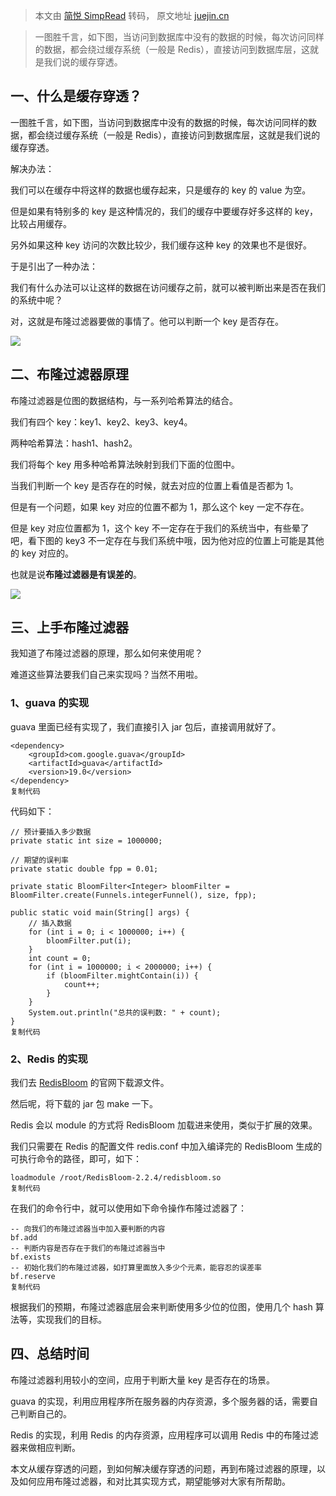 > 本文由 [简悦 SimpRead](http://ksria.com/simpread/) 转码， 原文地址 [juejin.cn](https://juejin.cn/post/6899381130231808014)

> 一图胜千言，如下图，当访问到数据库中没有的数据的时候，每次访问同样的数据，都会绕过缓存系统（一般是 Redis），直接访问到数据库层，这就是我们说的缓存穿透。

一、什么是缓存穿透？
----------

一图胜千言，如下图，当访问到数据库中没有的数据的时候，每次访问同样的数据，都会绕过缓存系统（一般是 Redis），直接访问到数据库层，这就是我们说的缓存穿透。

解决办法：

我们可以在缓存中将这样的数据也缓存起来，只是缓存的 key 的 value 为空。

但是如果有特别多的 key 是这种情况的，我们的缓存中要缓存好多这样的 key，比较占用缓存。

另外如果这种 key 访问的次数比较少，我们缓存这种 key 的效果也不是很好。

于是引出了一种办法：

我们有什么办法可以让这样的数据在访问缓存之前，就可以被判断出来是否在我们的系统中呢？

对，这就是布隆过滤器要做的事情了。他可以判断一个 key 是否存在。

![](https://p1-juejin.byteimg.com/tos-cn-i-k3u1fbpfcp/730fff58b2024ddb80b1c3692ef0b9e7~tplv-k3u1fbpfcp-watermark.image)

二、布隆过滤器原理
---------

布隆过滤器是位图的数据结构，与一系列哈希算法的结合。

我们有四个 key：key1、key2、key3、key4。

两种哈希算法：hash1、hash2。

我们将每个 key 用多种哈希算法映射到我们下面的位图中。

当我们判断一个 key 是否存在的时候，就去对应的位置上看值是否都为 1。

但是有一个问题，如果 key 对应的位置不都为 1，那么这个 key 一定不存在。

但是 key 对应位置都为 1，这个 key 不一定存在于我们的系统当中，有些晕了吧，看下图的 key3 不一定存在与我们系统中哦，因为他对应的位置上可能是其他的 key 对应的。

也就是说**布隆过滤器是有误差的**。

![](https://p1-juejin.byteimg.com/tos-cn-i-k3u1fbpfcp/c12e0f26c12e4aedadc64ecadcef6635~tplv-k3u1fbpfcp-watermark.image)

三、上手布隆过滤器
---------

我知道了布隆过滤器的原理，那么如何来使用呢？

难道这些算法要我们自己来实现吗？当然不用啦。

### 1、guava 的实现

guava 里面已经有实现了，我们直接引入 jar 包后，直接调用就好了。

```
<dependency>
    <groupId>com.google.guava</groupId>
    <artifactId>guava</artifactId>
    <version>19.0</version>
</dependency>
复制代码

```

代码如下：

```
// 预计要插入多少数据
private static int size = 1000000;

// 期望的误判率
private static double fpp = 0.01;

private static BloomFilter<Integer> bloomFilter = BloomFilter.create(Funnels.integerFunnel(), size, fpp);

public static void main(String[] args) {
    // 插入数据
    for (int i = 0; i < 1000000; i++) {
        bloomFilter.put(i);
    }
    int count = 0;
    for (int i = 1000000; i < 2000000; i++) {
        if (bloomFilter.mightContain(i)) {
            count++;
        }
    }
    System.out.println("总共的误判数: " + count);
}
复制代码

```

### 2、Redis 的实现

我们去 [RedisBloom](https://link.juejin.cn/?target=https%3A%2F%2Fgithub.com%2Fjiangxiuli%2FRedisBloom%2Freleases "https://github.com/jiangxiuli/RedisBloom/releases") 的官网下载源文件。

然后呢，将下载的 jar 包 make 一下。

Redis 会以 module 的方式将 RedisBloom 加载进来使用，类似于扩展的效果。

我们只需要在 Redis 的配置文件 redis.conf 中加入编译完的 RedisBloom 生成的可执行命令的路径，即可，如下：

```
loadmodule /root/RedisBloom-2.2.4/redisbloom.so
复制代码

```

在我们的命令行中，就可以使用如下命令操作布隆过滤器了：

```
-- 向我们的布隆过滤器当中加入要判断的内容
bf.add 
-- 判断内容是否存在于我们的布隆过滤器当中
bf.exists
-- 初始化我们的布隆过滤器，如打算里面放入多少个元素，能容忍的误差率
bf.reserve
复制代码

```

根据我们的预期，布隆过滤器底层会来判断使用多少位的位图，使用几个 hash 算法等，实现我们的目标。

四、总结时间
------

布隆过滤器利用较小的空间，应用于判断大量 key 是否存在的场景。

guava 的实现，利用应用程序所在服务器的内存资源，多个服务器的话，需要自己判断自己的。

Redis 的实现，利用 Redis 的内存资源，应用程序可以调用 Redis 中的布隆过滤器来做相应判断。

本文从缓存穿透的问题，到如何解决缓存穿透的问题，再到布隆过滤器的原理，以及如何应用布隆过滤器，和对比其实现方式，期望能够对大家有所帮助。